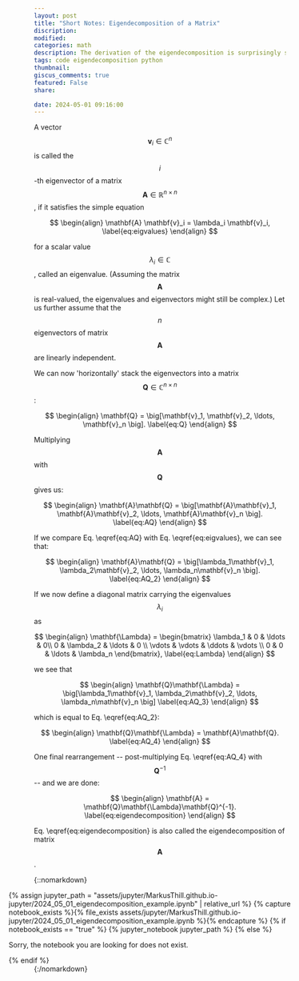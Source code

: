 ```yaml
---
layout: post
title: "Short Notes: Eigendecomposition of a Matrix"
discription: 
modified:
categories: math
description: The derivation of the eigendecomposition is surprisingly simple. Read more here!
tags: code eigendecomposition python
thumbnail: 
giscus_comments: true
featured: False
share:

date: 2024-05-01 09:16:00
---
```


A vector $$\mathbf{v}_i \in \mathbb{C}^{n}$$ is called the $$i$$-th eigenvector of a matrix $$\mathbf{A} \in \mathbb{R}^{n \times n}$$, if it satisfies the simple equation 

$$
\begin{align}
    \mathbf{A} \mathbf{v}_i = \lambda_i \mathbf{v}_i,  \label{eq:eigvalues}
\end{align}
$$

for a scalar value $$\lambda_i \in \mathbb{C}$$, called an eigenvalue. (Assuming the matrix $$\mathbf{A}$$ is real-valued, the eigenvalues and eigenvectors might still be complex.)
Let us further assume that the $$n$$ eigenvectors of matrix $$\mathbf{A}$$ are linearly independent.

We can now 'horizontally' stack the eigenvectors into a matrix $$\mathbf{Q} \in \mathbb{C}^{n \times n}$$:

$$
\begin{align}
    \mathbf{Q} = \big[\mathbf{v}_1, \mathbf{v}_2, \ldots, \mathbf{v}_n \big].  \label{eq:Q}
\end{align}
$$

Multiplying $$\mathbf{A}$$ with $$\mathbf{Q}$$ gives us:

$$
\begin{align}
    \mathbf{A}\mathbf{Q} = \big[\mathbf{A}\mathbf{v}_1, \mathbf{A}\mathbf{v}_2, \ldots, \mathbf{A}\mathbf{v}_n \big].  \label{eq:AQ}
\end{align}
$$

If we compare Eq. \eqref{eq:AQ} with Eq. \eqref{eq:eigvalues}, we can see that:

$$
\begin{align}
    \mathbf{A}\mathbf{Q} = \big[\lambda_1\mathbf{v}_1, \lambda_2\mathbf{v}_2, \ldots, \lambda_n\mathbf{v}_n \big].  \label{eq:AQ_2}
\end{align}
$$

If we now define a diagonal matrix carrying the eigenvalues $$\lambda_i$$ as

$$
\begin{align}
    \mathbf{\Lambda} = 
        \begin{bmatrix}
            \lambda_1 & 0 & \ldots & 0\\
            0 & \lambda_2 & \ldots & 0 \\
            \vdots & \vdots & \ddots & \vdots \\
            0 & 0 & \ldots & \lambda_n
        \end{bmatrix}, \label{eq:Lambda}
\end{align}
$$

we see that

$$
\begin{align}
    \mathbf{Q}\mathbf{\Lambda} = \big[\lambda_1\mathbf{v}_1, \lambda_2\mathbf{v}_2, \ldots, \lambda_n\mathbf{v}_n \big]  \label{eq:AQ_3}
\end{align}
$$

which is equal to Eq. \eqref{eq:AQ_2}:

$$
\begin{align}
    \mathbf{Q}\mathbf{\Lambda} = \mathbf{A}\mathbf{Q}.  \label{eq:AQ_4}
\end{align}
$$

One final rearrangement -- post-multiplying Eq. \eqref{eq:AQ_4} with $$\mathbf{Q}^{-1}$$ -- and we are done:

$$
\begin{align}
    \mathbf{A} = \mathbf{Q}\mathbf{\Lambda}\mathbf{Q}^{-1}.  \label{eq:eigendecomposition}
\end{align}
$$

Eq. \eqref{eq:eigendecomposition} is also called the eigendecomposition of matrix $$\mathbf{A}$$.


<!--- Move to CSS  --->
<style>
  .jupyter-child-ext {
  width: 112%;
  position: relative;
  left: calc(-10%);
}
</style>

{::nomarkdown}
<div class="jupyter-child-ext">
{% assign jupyter_path = "assets/jupyter/MarkusThill.github.io-jupyter/2024_05_01_eigendecomposition_example.ipynb" | relative_url %}
{% capture notebook_exists %}{% file_exists assets/jupyter/MarkusThill.github.io-jupyter/2024_05_01_eigendecomposition_example.ipynb %}{% endcapture %}
{% if notebook_exists == "true" %}
{% jupyter_notebook jupyter_path %}
{% else %}

<p>Sorry, the notebook you are looking for does not exist.</p>
{% endif %}
</div>
{:/nomarkdown}